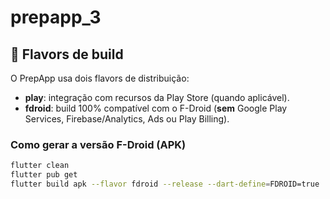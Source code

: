 # prepapp_3

## 🧱 Flavors de build

O PrepApp usa dois flavors de distribuição:

- **play**: integração com recursos da Play Store (quando aplicável).
- **fdroid**: build 100% compatível com o F-Droid (**sem** Google Play Services, Firebase/Analytics, Ads ou Play Billing).

### Como gerar a versão F-Droid (APK)
```bash
flutter clean
flutter pub get
flutter build apk --flavor fdroid --release --dart-define=FDROID=true

